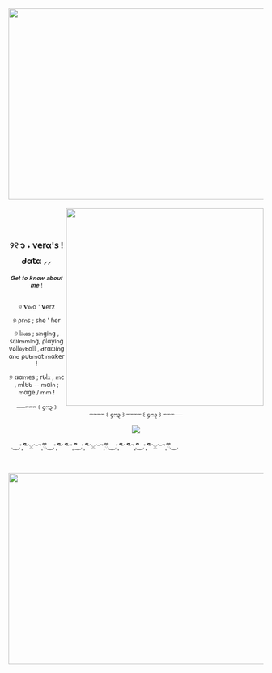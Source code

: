 <div align="center">

<img width="1464" height="378" alt="image" src="https://github.com/user-attachments/assets/2bebc1e3-920f-495e-b872-1a9c79cca0dc"/>

<br>
</div>
<br>

  <img align="right" width="390" height="390" src="https://github.com/user-attachments/assets/6f83c6c6-a3e9-422e-ba3b-39fae907374c">
  
<br>
<div align="center">
<br>
 
### ୨୧  ᭡ ˖ 𝗏𝖾𝗋α'𝗌 ! ᑯα𝗍α ⸝⸝

  <small>
𝑮𝒆𝒕 𝒕𝒐 𝒌𝒏𝒐𝒘 𝒂𝒃𝒐𝒖𝒕 𝒎𝒆 !
   </small>
<br>
<br>
  <small>
  
୭ 𝐕𝖾𝗋α ' 𝐕𝖾𝗋ƶ

୭ ρ𝗋𐓣𝗌 ; 𝗌ɦ𝖾 ' ɦ𝖾𝗋

୭ ᥣ𝗂𝗄𝖾𝗌 ; 𝗌𝗂𐓣𝗀𝗂𐓣𝗀 , 𝗌ω𝗂ꭑꭑ𝗂𐓣𝗀, ρᥣα𝗒𝗂𐓣𝗀 𝗏ⱺᥣᥣ𝖾𝗒ᑲαᥣᥣ , ᑯ𝗋αω𝗂𐓣𝗀 α𐓣ᑯ ρυᑲꭑα𝗍 ꭑα𝗄𝖾𝗋 !

୭ 𝐆αꭑ𝖾𝗌 ; 𝗋ᑲᥣ𝗑 , ꭑ𝖼 , ꭑᥣᑲᑲ -- ꭑα𝗂𐓣 ; ꭑα𝗀𝖾 / ꭑꭑ !

──⏔⏔⏔ ꒰ ᧔ෆ᧓ ꒱ ⏔⏔⏔⏔ ꒰ ᧔ෆ᧓ ꒱ ⏔⏔⏔⏔ ꒰ ᧔ෆ᧓ ꒱ ⏔⏔⏔──
</small>


![](https://komarev.com/ghpvc/?username=gentlehandsplease&style=flat-square&label=Constellations~&color=EFD5A3)

</div>

<div align="left">
<small>

‎ ‎ ◟ ͜ ◞˚̣̣̣ ྀི︶𓏴︶˚̣̣̣ ྀི◟ ͜ ◞˚̣̣̣ ྀི︶ ྀི︶˚̣̣̣ ྀི◟ ͜ ◞˚̣̣̣ ྀི︶𓏴︶˚̣̣̣ ྀི◟ ͜ ◞˚̣̣̣ ྀི︶ ྀི︶˚̣̣̣ ྀི◟ ͜ ◞˚̣̣̣ ྀི︶𓏴︶˚̣̣̣ ྀི◟ ͜ ◞
‎ ‎ 
</small>
</div>
<div>

<br>

</div>

<div align="center">

<img width="1464" height="378" alt="image" src="https://github.com/user-attachments/assets/f0ebc2c2-c5d7-4ae2-bc88-12f3b5ef8fe2" />
